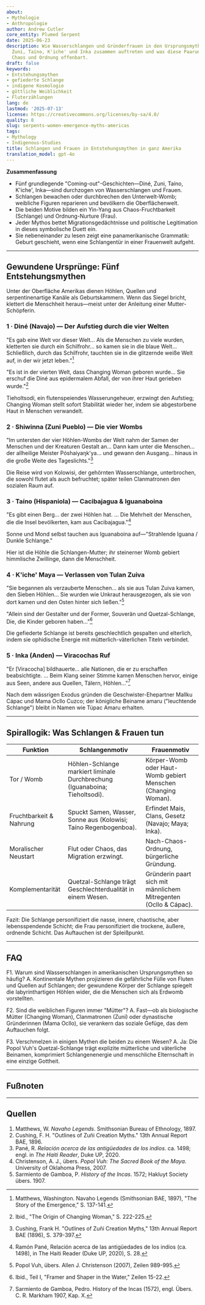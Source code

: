 ```yaml
---
about:
- Mythologie
- Anthropologie
author: Andrew Cutler
core_entity: Plumed Serpent
date: 2025-06-23
description: Wie Wasserschlangen und Gründerfrauen in den Ursprungsmythen der Navajo,
  Zuni, Taíno, K'iche' und Inka zusammen auftreten und was diese Paarung über Geburt,
  Chaos und Ordnung offenbart.
draft: false
keywords:
- Entstehungsmythen
- gefiederte Schlange
- indigene Kosmologie
- göttliche Weiblichkeit
- Fluterzählungen
lang: de
lastmod: '2025-07-13'
license: https://creativecommons.org/licenses/by-sa/4.0/
quality: 8
slug: serpents-women-emergence-myths-americas
tags:
- Mythology
- Indigenous-Studies
title: Schlangen und Frauen in Entstehungsmythen in ganz Amerika
translation_model: gpt-4o
---
```


**Zusammenfassung**

- Fünf grundlegende "Coming-out"-Geschichten—Diné, Zuni, Taíno, K'iche', Inka—sind durchzogen von Wasserschlangen und Frauen.
- Schlangen bewachen oder durchbrechen den Unterwelt-Womb; weibliche Figuren reparieren und bevölkern die Oberflächenwelt.
- Die beiden Motive bilden ein Yin-Yang aus Chaos-Fruchtbarkeit (Schlange) und Ordnung-Nurture (Frau).
- Jeder Mythos bettet Migrationsgedächtnisse und politische Legitimation in dieses symbolische Duett ein.
- Sie nebeneinander zu lesen zeigt eine panamerikanische Grammatik: Geburt geschieht, wenn eine Schlangentür in einer Frauenwelt aufgeht.

---

## Gewundene Ursprünge: Fünf Entstehungsmythen

Unter der Oberfläche Amerikas dienen Höhlen, Quellen und serpentinenartige Kanäle als Geburtskammern. Wenn das Siegel bricht, klettert die Menschheit heraus—meist unter der Anleitung einer Mutter-Schöpferin.

### 1 · Diné (Navajo) — Der Aufstieg durch die vier Welten

"Es gab eine Welt vor dieser Welt… Als die Menschen zu viele wurden, kletterten sie durch ein Schilfrohr… so kamen sie in die blaue Welt… Schließlich, durch das Schilfrohr, tauchten sie in die glitzernde weiße Welt auf, in der wir jetzt leben."[^1]

"Es ist in der vierten Welt, dass Changing Woman geboren wurde… Sie erschuf die Diné aus epidermalem Abfall, der von ihrer Haut gerieben wurde."[^2]

Tieholtsodi, ein flutenspeiendes Wasserungeheuer, erzwingt den Aufstieg; Changing Woman stellt sofort Stabilität wieder her, indem sie abgestorbene Haut in Menschen verwandelt.

### 2 · Shiwinna (Zuni Pueblo) — Die vier Wombs

"Im untersten der vier Höhlen-Wombs der Welt nahm der Samen der Menschen und der Kreaturen Gestalt an… Dann kam unter die Menschen… der allheilige Meister Póshaiyaŋk'ya… und gewann den Ausgang… hinaus in die große Weite des Tageslichts."[^3]

Die Reise wird von Kolowisi, der gehörnten Wasserschlange, unterbrochen, die sowohl flutet als auch befruchtet; später teilen Clanmatronen den sozialen Raum auf.

### 3 · Taíno (Hispaniola) — Cacibajagua & Iguanaboina

"Es gibt einen Berg… der zwei Höhlen hat. … Die Mehrheit der Menschen, die die Insel bevölkerten, kam aus Cacibajagua."[^4]

Sonne und Mond selbst tauchen aus Iguanaboina auf—"Strahlende Iguana / Dunkle Schlange."

Hier ist die Höhle die Schlangen-Mutter; ihr steinerner Womb gebiert himmlische Zwillinge, dann die Menschheit.

### 4 · K'iche' Maya — Verlassen von Tulan Zuiva

"Sie begannen als verzauberte Menschen… als sie aus Tulan Zuiva kamen, den Sieben Höhlen… Sie wurden wie Unkraut herausgezogen, als sie von dort kamen und den Osten hinter sich ließen."[^5]

"Allein sind der Gestalter und der Former, Souverän und Quetzal-Schlange, Die, die Kinder geboren haben…"[^6]

Die gefiederte Schlange ist bereits geschlechtlich gespalten und elterlich, indem sie ophidische Energie mit mütterlich-väterlichen Titeln verbindet.

### 5 · Inka (Anden) — Viracochas Ruf

"Er [Viracocha] bildhauerte… alle Nationen, die er zu erschaffen beabsichtigte. … Beim Klang seiner Stimme kamen Menschen hervor, einige aus Seen, andere aus Quellen, Tälern, Höhlen…"[^7]

Nach dem wässrigen Exodus gründen die Geschwister-Ehepartner Mallku Cápac und Mama Ocllo Cuzco; der königliche Beiname amaru ("leuchtende Schlange") bleibt in Namen wie Túpac Amaru erhalten.

---

## Spirallogik: Was Schlangen & Frauen tun

| Funktion | Schlangenmotiv | Frauenmotiv |
|----------|----------------|-------------|
| Tor / Womb | Höhlen-Schlange markiert liminale Durchbrechung (Iguanaboina; Tieholtsodi). | Körper-Womb oder Haut-Womb gebiert Menschen (Changing Woman). |
| Fruchtbarkeit & Nahrung | Spuckt Samen, Wasser, Sonne aus (Kolowisi; Taíno Regenbogenboa). | Erfindet Mais, Clans, Gesetz (Navajo; Maya; Inka). |
| Moralischer Neustart | Flut oder Chaos, das Migration erzwingt. | Nach-Chaos-Ordnung, bürgerliche Gründung. |
| Komplementarität | Quetzal-Schlange trägt Geschlechterdualität in einem Wesen. | Gründerin paart sich mit männlichem Mitregenten (Ocllo & Cápac). |

Fazit: Die Schlange personifiziert die nasse, innere, chaotische, aber lebensspendende Schicht; die Frau personifiziert die trockene, äußere, ordnende Schicht. Das Auftauchen ist der Spleißpunkt.

---

## FAQ

F1. Warum sind Wasserschlangen in amerikanischen Ursprungsmythen so häufig?
A. Kontinentale Mythen projizieren die gefährliche Fülle von Fluten und Quellen auf Schlangen; der gewundene Körper der Schlange spiegelt die labyrinthartigen Höhlen wider, die die Menschen sich als Erdwomb vorstellten.

F2. Sind die weiblichen Figuren immer "Mütter"?
A. Fast—ob als biologische Mütter (Changing Woman), Clanmatronen (Zuni) oder dynastische Gründerinnen (Mama Ocllo), sie verankern das soziale Gefüge, das dem Auftauchen folgt.

F3. Verschmelzen in einigen Mythen die beiden zu einem Wesen?
A. Ja: Die Popol Vuh's Quetzal-Schlange trägt explizite mütterliche und väterliche Beinamen, komprimiert Schlangenenergie und menschliche Elternschaft in eine einzige Gottheit.

---

## Fußnoten

[^1]: Matthews, Washington. Navaho Legends (Smithsonian BAE, 1897), "The Story of the Emergence," S. 137-141.
[^2]: Ibid., "The Origin of Changing Woman," S. 222-225.
[^3]: Cushing, Frank H. "Outlines of Zuñi Creation Myths," 13th Annual Report BAE (1896), S. 379-397.
[^4]: Ramón Pané, Relación acerca de las antigüedades de los indios (ca. 1498), in The Haiti Reader (Duke UP, 2020), S. 28.
[^5]: Popol Vuh, übers. Allen J. Christenson (2007), Zeilen 989-995.
[^6]: Ibid., Teil I, "Framer and Shaper in the Water," Zeilen 15-22.
[^7]: Sarmiento de Gamboa, Pedro. History of the Incas (1572), engl. Übers. C. R. Markham 1907, Kap. X.

---

## Quellen

1. Matthews, W. *Navaho Legends*. Smithsonian Bureau of Ethnology, 1897.
2. Cushing, F. H. "Outlines of Zuñi Creation Myths." 13th Annual Report BAE, 1896.
3. Pané, R. *Relación acerca de las antigüedades de los indios*. ca. 1498; engl. in *The Haiti Reader*, Duke UP, 2020.
4. Christenson, A. J., übers. *Popol Vuh: The Sacred Book of the Maya*. University of Oklahoma Press, 2007.
5. Sarmiento de Gamboa, P. *History of the Incas*. 1572; Hakluyt Society übers. 1907.